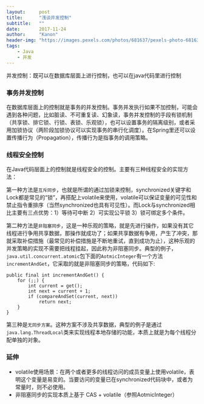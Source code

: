 ```yaml
---
layout:     post
title:      "浅谈并发控制"
subtitle:   ""
date:       2017-11-24
author:     "Kanon"
header-img: "https://images.pexels.com/photos/681637/pexels-photo-681637.jpeg?w=940&h=650&auto=compress&cs=tinysrgb"
tags:
    - Java
    - 并发
---
```


并发控制：既可以在数据库层面上进行控制，也可以在java代码里进行控制

### 事务并发控制
在数据库层面上的控制就是事务的并发控制。事务并发执行如果不加控制，可能会遇到各种问题，比如脏读、不可重复读、幻象读，事务并发控制的手段有锁机制（共享锁、排它锁、行锁、表锁、乐观锁），也可以设置事务的隔离级别，或者采用加锁协议（两阶段加锁协议可以实现事务的串行化调度）。在Spring里还可以设置传播行为（Propagation），传播行为是指事务的调用策略。

### 线程安全控制
在Java代码层面上的控制就是线程安全的控制。主要有三种线程安全的实现方法：

第一种方法是`互斥同步`，也就是所谓的通过加锁来控制，synchronized关键字和Lock都是常见的“锁”，再搭配上volatile来使用，volatile可以保证变量的可见性和禁止指令重排序（当然synchronized也具有可见性）。而Lock与synchronized相比主要有三点优势：1）等待可中断 2）可实现公平锁 3）锁可绑定多个条件。


第二种方法是`非阻塞同步`，这是一种乐观的策略，就是先进行操作，如果没有其它线程进行争用共享数据，那操作就成功了；如果共享数据有争用，产生了冲突，那就采取补偿措施（最常见的补偿措施是不断地重试，直到成功为止），这种乐观的并发策略的实现不需要把线程挂起，因此称为非阻塞同步。典型的例子，`java.util.concurrent.atomic`包下面的`AotmicInteger`有一个方法`incrementAndGet`，它采取的就是非阻塞同步的策略，代码如下:
```
public final int incrementAndGet() {
    for (;;) {
        int current = get();
        int next = current + 1;
        if (compareAndSet(current, next))
            return next;
    }
}
```

第三种是`无同步方案`。这种方案不涉及共享数据，典型的例子是通过`java.lang.ThreadLocal`类来实现线程本地存储的功能，本质上就是为每个线程分配单独的对象。

### 延伸
- volatile使用场景：在两个或者更多的线程访问的成员变量上使用volatile，表明这个变量是易变的。当要访问的变量已在synchronized代码块中，或者为常量时，则不必使用。
- 非阻塞同步的实现本质上基于 CAS + volatile（参照AotmicInteger）

<br><br><br><br>
